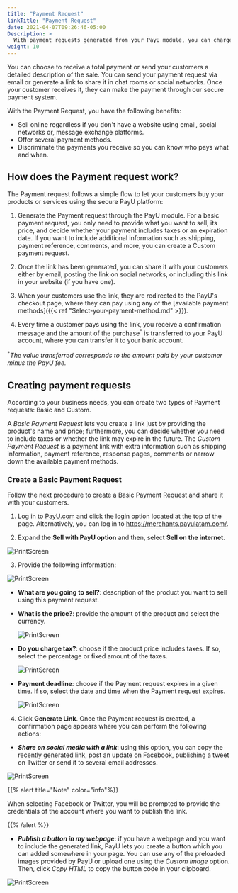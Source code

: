 ```yaml
---
title: "Payment Request"
linkTitle: "Payment Request"
date: 2021-04-07T09:26:46-05:00
Description: >
  With payment requests generated from your PayU module, you can charge to your customers without having a website. To receive payments with this solution, all you need is an active account in PayU.
weight: 10
---
```


You can choose to receive a total payment or send your customers a detailed description of the sale. You can send your payment request via email or generate a link to share it in chat rooms or social networks. Once your customer receives it, they can make the payment through our secure payment system.

With the Payment Request, you have the following benefits:
* Sell online regardless if you don't have a website using email, social networks or, message exchange platforms.
* Offer several payment methods.
* Discriminate the payments you receive so you can know who pays what and when.

## How does the Payment request work?
The Payment request follows a simple flow to let your customers buy your products or services using the secure PayU platform:

1. Generate the Payment request through the PayU module. For a basic payment request, you only need to provide what you want to sell, its price, and decide whether your payment includes taxes or an expiration date. If you want to include additional information such as shipping, payment reference, comments, and more, you can create a Custom payment request.

2. Once the link has been generated, you can share it with your customers either by email, posting the link on social networks, or including this link in your website (if you have one).

3. When your customers use the link, they are redirected to the PayU's checkout page, where they can pay using any of the [available payment methods]({{< ref "Select-your-payment-method.md" >}}).

4. Every time a customer pays using the link, you receive a confirmation message and the amount of the purchase<sup>*</sup> is transferred to your PayU account, where you can transfer it to your bank account.

<sup>*</sup>_The value transferred corresponds to the amount paid by your customer minus the PayU fee._

## Creating payment requests
According to your business needs, you can create  two types of Payment requests: Basic and Custom.

A _Basic Payment Request_ lets you create a link just by providing the product's name and price; furthermore, you can decide whether you need to include taxes or whether the link may expire in the future. The _Custom Payment Request_ is a payment link with extra information such as shipping information, payment reference, response pages, comments or narrow down the available payment methods.

### Create a Basic Payment Request
Follow the next procedure to create a Basic Payment Request and share it with your customers.

1. Log in to [PayU.com](payu.com) and click the login option located at the top of the page. Alternatively, you can log in to https://merchants.payulatam.com/.

2. Expand the **Sell with PayU option** and then, select **Sell on the internet**.

![PrintScreen](/assets/PaymentRequest/PaymentRequest_01.png)

3. Provide the following information:

![PrintScreen](/assets/PaymentRequest/PaymentRequest_02.png)

* **What are you going to sell?**: description of the product you want to sell using this payment request.
* **What is the price?**: provide the amount of the product and select the currency.

  ![PrintScreen](/assets/PaymentRequest/PaymentRequest_03.png)

* **Do you charge tax?**: choose if the product price includes taxes. If so, select the percentage or fixed amount of the taxes.

  ![PrintScreen](/assets/PaymentRequest/PaymentRequest_04.png)

* **Payment deadline**: choose if the Payment request expires in a given time. If so, select the date and time when the Payment request expires.

  ![PrintScreen](/assets/PaymentRequest/PaymentRequest_05.png)

4. Click **Generate Link**. Once the Payment request is created, a confirmation page appears where you can perform the following actions:

  * **_Share on social media with a link_**: using this option, you can copy the recently generated link, post an update on Facebook, publishing a tweet on Twitter or send it to several email addresses.

  ![PrintScreen](/assets/PaymentRequest/PaymentRequest_06.png) 

  {{% alert title="Note" color="info"%}}

  When selecting Facebook or Twitter, you will be prompted to provide the credentials of the account where you want to publish the link.

  {{% /alert %}}  

  * **_Publish a button in my webpage_**: if you have a webpage and you want to include the generated link, PayU lets you create a button which you can added somewhere in your page. You can use any of the preloaded images provided by PayU or upload one using the _Custom image_ option.<br>
  Then, click _Copy HTML_ to copy the button code in your clipboard.

  ![PrintScreen](/assets/PaymentRequest/PaymentRequest_07.png)<br>
  